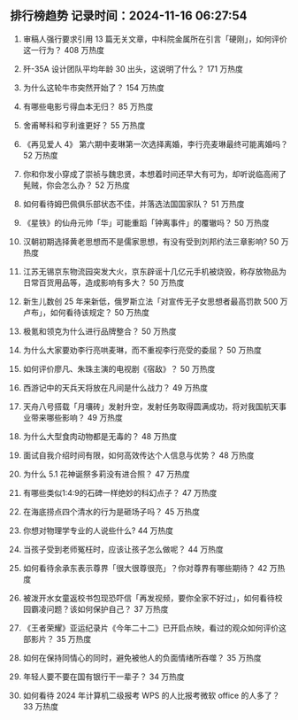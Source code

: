 
## 排行榜趋势 记录时间：2024-11-16 06:27:54
  
  1. 审稿人强行要求引用 13 篇无关文章，中科院金属所在引言「硬刚」，如何评价这一行为？ 408 万热度
    
  2. 歼-35A 设计团队平均年龄 30 出头，这说明了什么？ 171 万热度
    
  3. 为什么这轮牛市突然开始了？ 154 万热度
    
  4. 有哪些电影亏得血本无归？ 85 万热度
    
  5. 舍甫琴科和亨利谁更好？ 55 万热度
    
  6. 《再见爱人 4》 第六期中麦琳第一次选择离婚，李行亮麦琳最终可能离婚吗？ 52 万热度
    
  7. 你和你发小穿成了崇祯与魏忠贤，本想着时间还早大有可为，却听说临高闹了髡贼，你会怎么办？ 52 万热度
    
  8. 如何看待姆巴佩俱乐部状态不佳，并落选法国国家队？ 51 万热度
    
  9. 《星铁》的仙舟元帅「华」可能重蹈「钟离事件」的覆辙吗？ 50 万热度
    
  10. 汉朝初期选择黄老思想而不是儒家思想，有没有受到刘邦约法三章影响? 50 万热度
    
  11. 江苏无锡京东物流园突发大火，京东辟谣十几亿元手机被烧毁，称存放物品为日常百货用品等，造成影响有多大？ 50 万热度
    
  12. 新生儿数创 25 年来新低，俄罗斯立法「对宣传无子女思想者最高罚款 500 万卢布」，如何看待该规定？ 50 万热度
    
  13. 极氪和领克为什么进行品牌整合？ 50 万热度
    
  14. 为什么大家要劝李行亮哄麦琳，而不重视李行亮受的委屈？ 50 万热度
    
  15. 如何评价廖凡、朱珠主演的电视剧《宿敌》？ 50 万热度
    
  16. 西游记中的天兵天将放在凡间是什么战力？ 49 万热度
    
  17. 天舟八号搭载「月壤砖」发射升空，发射任务取得圆满成功，将对我国航天事业带来哪些影响？ 49 万热度
    
  18. 为什么大型食肉动物都是无毒的？ 48 万热度
    
  19. 面试自我介绍时间有限，如何高效传达个人信息与优势？ 48 万热度
    
  20. 为什么 5.1 花神诞祭多莉没有进合照？ 47 万热度
    
  21. 有哪些类似1:4:9的石碑一样绝妙的科幻点子？ 47 万热度
    
  22. 在海底捞点四个清水的行为是砸场子吗？ 45 万热度
    
  23. 你想对物理学专业的人说些什么? 44 万热度
    
  24. 当孩子受到老师冤枉时，应该让孩子怎么做呢？ 44 万热度
    
  25. 如何看待余承东表示尊界「很大很尊很亮」？你对尊界有哪些期待？ 42 万热度
    
  26. 被泼开水女童返校书包现恐吓信「再发视频，要你全家不好过」，如何看待校园霸凌问题？该如何保护自己？ 37 万热度
    
  27. 《王者荣耀》亚运纪录片《今年二十二》已开启点映，看过的观众如何评价这部影片？ 35 万热度
    
  28. 如何在保持同情心的同时，避免被他人的负面情绪所吞噬？ 35 万热度
    
  29. 年轻人要不要在国有银行干一辈子？ 34 万热度
    
  30. 如何看待 2024 年计算机二级报考 WPS 的人比报考微软 office 的人多了？ 33 万热度
    